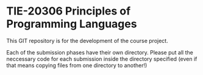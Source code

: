 
# TIE-20306 Principles of Programming Languages


This GIT repository is for the development of the course project.

Each of the submission phases have their own directory.
Please put all the neccessary code for each submission inside the
directory specified (even if that means copying files from one
directory to another!)
